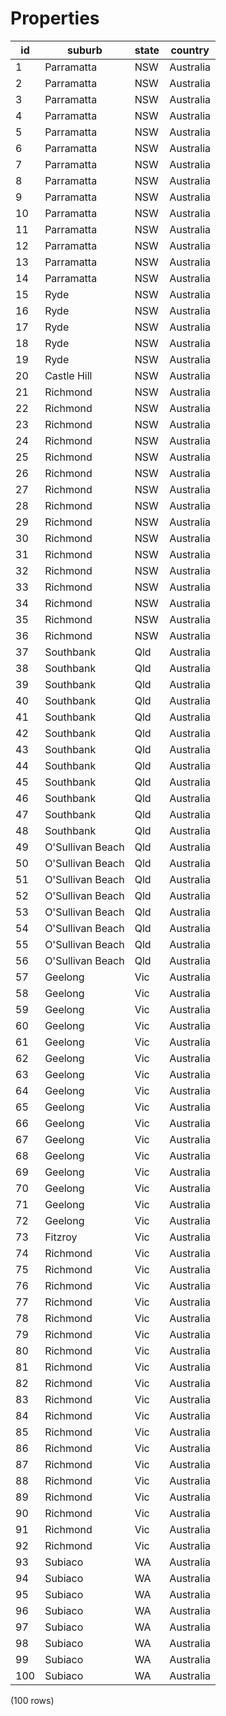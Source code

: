 Properties
==========

| id  |      suburb      | state |  country  |
|-----|------------------|-------|-----------|
| 1   | Parramatta       | NSW   | Australia |
| 2   | Parramatta       | NSW   | Australia |
| 3   | Parramatta       | NSW   | Australia |
| 4   | Parramatta       | NSW   | Australia |
| 5   | Parramatta       | NSW   | Australia |
| 6   | Parramatta       | NSW   | Australia |
| 7   | Parramatta       | NSW   | Australia |
| 8   | Parramatta       | NSW   | Australia |
| 9   | Parramatta       | NSW   | Australia |
| 10  | Parramatta       | NSW   | Australia |
| 11  | Parramatta       | NSW   | Australia |
| 12  | Parramatta       | NSW   | Australia |
| 13  | Parramatta       | NSW   | Australia |
| 14  | Parramatta       | NSW   | Australia |
| 15  | Ryde             | NSW   | Australia |
| 16  | Ryde             | NSW   | Australia |
| 17  | Ryde             | NSW   | Australia |
| 18  | Ryde             | NSW   | Australia |
| 19  | Ryde             | NSW   | Australia |
| 20  | Castle Hill      | NSW   | Australia |
| 21  | Richmond         | NSW   | Australia |
| 22  | Richmond         | NSW   | Australia |
| 23  | Richmond         | NSW   | Australia |
| 24  | Richmond         | NSW   | Australia |
| 25  | Richmond         | NSW   | Australia |
| 26  | Richmond         | NSW   | Australia |
| 27  | Richmond         | NSW   | Australia |
| 28  | Richmond         | NSW   | Australia |
| 29  | Richmond         | NSW   | Australia |
| 30  | Richmond         | NSW   | Australia |
| 31  | Richmond         | NSW   | Australia |
| 32  | Richmond         | NSW   | Australia |
| 33  | Richmond         | NSW   | Australia |
| 34  | Richmond         | NSW   | Australia |
| 35  | Richmond         | NSW   | Australia |
| 36  | Richmond         | NSW   | Australia |
| 37  | Southbank        | Qld   | Australia |
| 38  | Southbank        | Qld   | Australia |
| 39  | Southbank        | Qld   | Australia |
| 40  | Southbank        | Qld   | Australia |
| 41  | Southbank        | Qld   | Australia |
| 42  | Southbank        | Qld   | Australia |
| 43  | Southbank        | Qld   | Australia |
| 44  | Southbank        | Qld   | Australia |
| 45  | Southbank        | Qld   | Australia |
| 46  | Southbank        | Qld   | Australia |
| 47  | Southbank        | Qld   | Australia |
| 48  | Southbank        | Qld   | Australia |
| 49  | O'Sullivan Beach | Qld   | Australia |
| 50  | O'Sullivan Beach | Qld   | Australia |
| 51  | O'Sullivan Beach | Qld   | Australia |
| 52  | O'Sullivan Beach | Qld   | Australia |
| 53  | O'Sullivan Beach | Qld   | Australia |
| 54  | O'Sullivan Beach | Qld   | Australia |
| 55  | O'Sullivan Beach | Qld   | Australia |
| 56  | O'Sullivan Beach | Qld   | Australia |
| 57  | Geelong          | Vic   | Australia |
| 58  | Geelong          | Vic   | Australia |
| 59  | Geelong          | Vic   | Australia |
| 60  | Geelong          | Vic   | Australia |
| 61  | Geelong          | Vic   | Australia |
| 62  | Geelong          | Vic   | Australia |
| 63  | Geelong          | Vic   | Australia |
| 64  | Geelong          | Vic   | Australia |
| 65  | Geelong          | Vic   | Australia |
| 66  | Geelong          | Vic   | Australia |
| 67  | Geelong          | Vic   | Australia |
| 68  | Geelong          | Vic   | Australia |
| 69  | Geelong          | Vic   | Australia |
| 70  | Geelong          | Vic   | Australia |
| 71  | Geelong          | Vic   | Australia |
| 72  | Geelong          | Vic   | Australia |
| 73  | Fitzroy          | Vic   | Australia |
| 74  | Richmond         | Vic   | Australia |
| 75  | Richmond         | Vic   | Australia |
| 76  | Richmond         | Vic   | Australia |
| 77  | Richmond         | Vic   | Australia |
| 78  | Richmond         | Vic   | Australia |
| 79  | Richmond         | Vic   | Australia |
| 80  | Richmond         | Vic   | Australia |
| 81  | Richmond         | Vic   | Australia |
| 82  | Richmond         | Vic   | Australia |
| 83  | Richmond         | Vic   | Australia |
| 84  | Richmond         | Vic   | Australia |
| 85  | Richmond         | Vic   | Australia |
| 86  | Richmond         | Vic   | Australia |
| 87  | Richmond         | Vic   | Australia |
| 88  | Richmond         | Vic   | Australia |
| 89  | Richmond         | Vic   | Australia |
| 90  | Richmond         | Vic   | Australia |
| 91  | Richmond         | Vic   | Australia |
| 92  | Richmond         | Vic   | Australia |
| 93  | Subiaco          | WA    | Australia |
| 94  | Subiaco          | WA    | Australia |
| 95  | Subiaco          | WA    | Australia |
| 96  | Subiaco          | WA    | Australia |
| 97  | Subiaco          | WA    | Australia |
| 98  | Subiaco          | WA    | Australia |
| 99  | Subiaco          | WA    | Australia |
| 100 | Subiaco          | WA    | Australia |
(100 rows)

